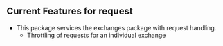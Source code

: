 ## Current Features for request

+ This package services the exchanges package with request handling.
	- Throttling of requests for an individual exchange


